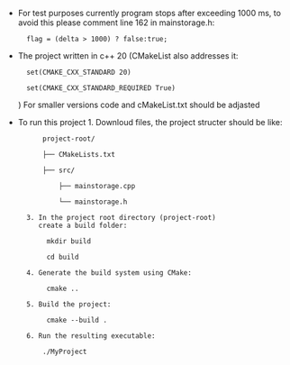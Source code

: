 * For test purposes currently program stops after exceeding 1000 ms, to avoid this please comment line 162 in mainstorage.h:

        flag = (delta > 1000) ? false:true;

* The project written in c++ 20 (CMakeList also addresses it: 


        set(CMAKE_CXX_STANDARD 20)

        set(CMAKE_CXX_STANDARD_REQUIRED True)

   )
        For smaller versions code and cMakeList.txt should be adjasted


* To run this project
        1. Downloud files, the project structer should be like:
   
            project-root/
   
            ├── CMakeLists.txt
   
            ├── src/
   
                ├── mainstorage.cpp
   
                └── mainstorage.h

        3. In the project root directory (project-root)
           create a build folder:
   
             mkdir build
   
             cd build
   
        4. Generate the build system using CMake:
   
             cmake ..
  
        5. Build the project:
   
             cmake --build .
  
        6. Run the resulting executable:
 
            ./MyProject
